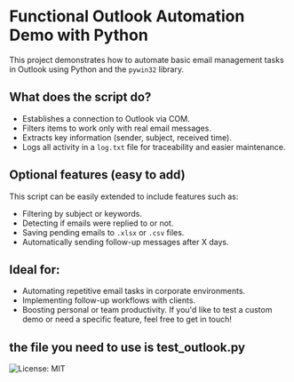 # Functional Outlook Automation Demo with Python
This project demonstrates how to automate basic email management tasks in Outlook using Python and the `pywin32` library.

## What does the script do?
- Establishes a connection to Outlook via COM.
- Filters items to work only with real email messages.
- Extracts key information (sender, subject, received time).
- Logs all activity in a `log.txt` file for traceability and easier maintenance.

## Optional features (easy to add)
This script can be easily extended to include features such as:

- Filtering by subject or keywords.
- Detecting if emails were replied to or not.
- Saving pending emails to `.xlsx` or `.csv` files.
- Automatically sending follow-up messages after X days.
## Ideal for:

- Automating repetitive email tasks in corporate environments.
- Implementing follow-up workflows with clients.
- Boosting personal or team productivity.
If you'd like to test a custom demo or need a specific feature, feel free to get in touch!

## the file you need to use is test_outlook.py
![License: MIT](https://img.shields.io/badge/License-MIT-yellow.svg)

